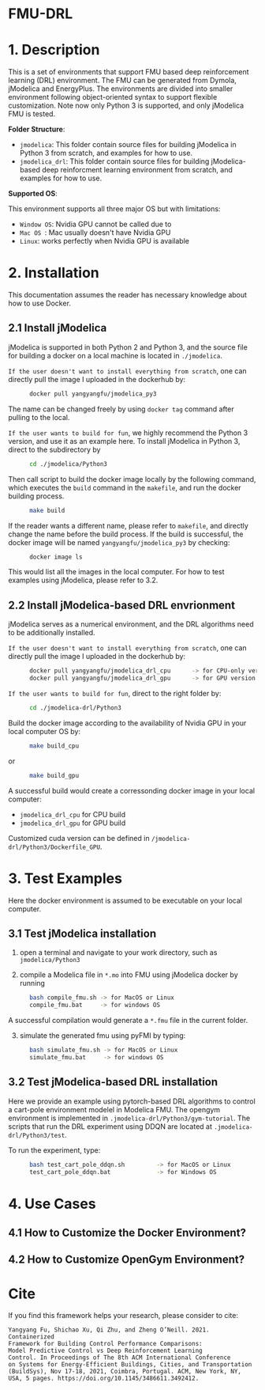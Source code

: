 # FMU-DRL

# 1. Description
This is a set of environments that support FMU based deep reinforcement learning (DRL) environment. 
The FMU can be generated from Dymola, jModelica and EnergyPlus.
The environments are divided into smaller environment following object-oriented syntax to support flexible customization.
Note now only Python 3 is supported, and only jModelica FMU is tested.

**Folder Structure**:
 - `jmodelica`: This folder contain source files for building jModelica in Python 3 from scratch, and examples for how to use.
 - `jmodelica_drl`: This folder contain source files for building jModelica-based deep reinforcment learning environment from scratch, and examples for how to use.

**Supported OS**:

This environment supports all three major OS but with limitations:
   - `Window OS`: Nvidia GPU cannot be called due to 
   - `Mac OS `: Mac usually doesn't have Nvidia GPU
   - `Linux`: works perfectly when Nvidia GPU is available

# 2. Installation
This documentation assumes the reader has necessary knowledge about how to use Docker.

## 2.1 Install jModelica
jModelica is supported in both Python 2 and Python 3, and the source file for building a docker on a local machine is located in `./jmodelica`.

`If the user doesn't want to install everything from scratch`, one can directly pull the image I uploaded in the dockerhub by:
```bash
      docker pull yangyangfu/jmodelica_py3
```
The name can be changed freely by using `docker tag` command after pulling to the local.

`If the user wants to build for fun`, we highly recommend the Python 3 version, and use it as an example here. To install jModelica in Python 3, direct to the subdirectory by

```bash
      cd ./jmodelica/Python3
```

Then call script to build the docker image locally by the following command, which executes the `build` command in the `makefile`, and run the docker building process.
```bash
      make build
```

If the reader wants a different name, please refer to `makefile`, and directly change the name before the build process.
If the build is successful, the docker image will be named `yangyangfu/jmodelica_py3` by checking:
```bash
      docker image ls
```

This would list all the images in the local computer. 
For how to test examples using jModelica, please refer to 3.2.

## 2.2 Install jModelica-based DRL envrionment
jModelica serves as a numerical environment, and the DRL algorithms need to be additionally installed.

`If the user doesn't want to install everything from scratch`, one can directly pull the image I uploaded in the dockerhub by:
```bash
      docker pull yangyangfu/jmodelica_drl_cpu      -> for CPU-only version
      docker pull yangyangfu/jmodelica_drl_gpu      -> for GPU version
```

`If the user wants to build for fun`, direct to the right folder by:
```bash
      cd ./jmodelica-drl/Python3
```

Build the docker image according to the availability of Nvidia GPU in your local computer OS by:
```bash
      make build_cpu
```
or 
```bash
      make build_gpu
```

A successful build would create a corressonding docker image in your local computer:
   - `jmodelica_drl_cpu` for CPU build
   - `jmodelica_drl_gpu` for GPU build

Customized cuda version can be defined in `/jmodelica-drl/Python3/Dockerfile_GPU`.

# 3. Test Examples
Here the docker environment is assumed to be executable on your local computer.

## 3.1 Test jModelica installation
1. open a terminal and navigate to your work directory, such as `jmodelica/Python3`

2. compile a Modelica file in `*.mo` into FMU using jModelica docker by running

```bash
      bash compile_fmu.sh -> for MacOS or Linux
      compile_fmu.bat     -> for windows OS
```

A successful compilation would generate a `*.fmu` file in the current folder.

3. simulate the generated fmu using pyFMI by typing:
```bash
      bash simulate_fmu.sh -> for MacOS or Linux
      simulate_fmu.bat     -> for windows OS
```

## 3.2 Test jModelica-based DRL installation
Here we provide an example using pytorch-based DRL algorithms to control a cart-pole environment modelel in Modelica FMU.
The opengym environment is implemented in `.jmodelica-drl/Python3/gym-tutorial`.
The scripts that run the DRL experiment using DDQN are located at `.jmodelica-drl/Python3/test`.

To run the experiment, type:
```bash
      bash test_cart_pole_ddqn.sh         -> for MacOS or Linux
      test_cart_pole_ddqn.bat             -> for Windows OS 
```

# 4. Use Cases

## 4.1 How to Customize the Docker Environment?

## 4.2 How to Customize OpenGym Environment?


# Cite
If you find this framework helps your research, please consider to cite:
```
Yangyang Fu, Shichao Xu, Qi Zhu, and Zheng O’Neill. 2021. Containerized
Framework for Building Control Performance Comparisons:
Model Predictive Control vs Deep Reinforcement Learning
Control. In Proceedings of The 8th ACM International Conference
on Systems for Energy-Efficient Buildings, Cities, and Transportation
(BuildSys), Nov 17-18, 2021, Coimbra, Portugal. ACM, New York, NY,
USA, 5 pages. https://doi.org/10.1145/3486611.3492412.
